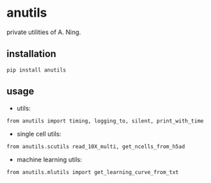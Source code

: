 # anutils
private utilities of A. Ning. 
## installation
```
pip install anutils
```
## usage
* utils:
```
from anutils import timing, logging_to, silent, print_with_time
```
* single cell utils:
```
from anutils.scutils read_10X_multi, get_ncells_from_h5ad
```
* machine learning utils:
```
from anutils.mlutils import get_learning_curve_from_txt
```
